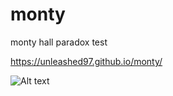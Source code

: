 # monty
monty hall paradox test

https://unleashed97.github.io/monty/

![Alt text](monty/external.monty.jpg?raw=true "Главное окно")

